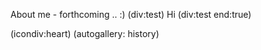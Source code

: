 <!--
Title: About
Description: About Jacob Moen.
Keywords: Jacob, Moen, Jacob Moen, jacmoe
ogimage: newsiteimage.jpg
Date: 2013/01/01 03:43:00
Updated: 2014/01/26 03:23
View: about
-->
About me - forthcoming .. :)
(div:test)
Hi
(div:test end:true)

(icondiv:heart)
(autogallery: history)
